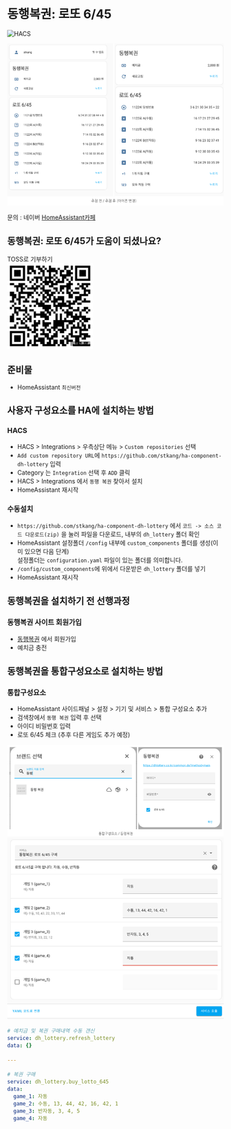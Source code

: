 # 동행복권: 로또 6/45

![HACS][hacs-shield]

<img src="./images/showcase.png" title="Showcase" alt="Showcase" />

문의 : 네이버 [HomeAssistant카페](https://cafe.naver.com/koreassistant)

## 동행복권: 로또 6/45가 도움이 되셨나요?
TOSS로 기부하기  
<img src="./images/toss-donation.png" title="TOSS Donation" width="200"  alt="TOSS Donation"/>

## 준비물
- HomeAssistant `최신버전`


## 사용자 구성요소를 HA에 설치하는 방법
### HACS
- HACS > Integrations > 우측상단 메뉴 > `Custom repositories` 선택
- `Add custom repository URL`에 `https://github.com/stkang/ha-component-dh-lottery` 입력
- Category 는 `Integration` 선택 후 `ADD` 클릭
- HACS > Integrations 에서 `동행 복권` 찾아서 설치
- HomeAssistant 재시작

### 수동설치
- `https://github.com/stkang/ha-component-dh-lottery` 에서 `코드 -> 소스 코드 다운로드(zip)` 을 눌러 파일을 다운로드, 내부의 `dh_lottery` 폴더 확인
- HomeAssistant 설정폴더 `/config` 내부에 `custom_components` 폴더를 생성(이미 있으면 다음 단계)<br/>설정폴더는 `configuration.yaml` 파일이 있는 폴더를 의미합니다.
- `/config/custom_components`에 위에서 다운받은 `dh_lottery` 폴더를 넣기
- HomeAssistant 재시작

## 동행복권을 설치하기 전 선행과정
### 동행복권 사이트 회원가입
- [동행복권](https://dhlottery.co.kr/common.do?method=main) 에서 회원가입
- 예치금 충전


## 동행복권을 통합구성요소로 설치하는 방법
### 통합구성요소
- HomeAssistant 사이드패널 > 설정 > 기기 및 서비스 > 통합 구성요소 추가
- 검색창에서 `동행 복권` 입력 후 선택
- 아이디 비밀번호 입력
- 로또 6/45 체크 (추후 다른 게임도 추가 예정)

<img src="./images/config_flow.png" title="ConfigFlow" alt="ConfigFlow" />
<img src="./images/service.png" title="Service" alt="Service" />

```yaml
# 예치금 및 복권 구매내역 수동 갠신
service: dh_lottery.refresh_lottery
data: {}

---

# 복권 구매
service: dh_lottery.buy_lotto_645
data:
  game_1: 자동
  game_2: 수동, 13, 44, 42, 16, 42, 1
  game_3: 반자동, 3, 4, 5
  game_4: 자동

```


[hacs-shield]: https://img.shields.io/badge/HACS-Custom-red.svg